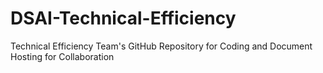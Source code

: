# DSAI-Technical-Efficiency
Technical Efficiency Team's GitHub Repository for Coding and Document Hosting for Collaboration
